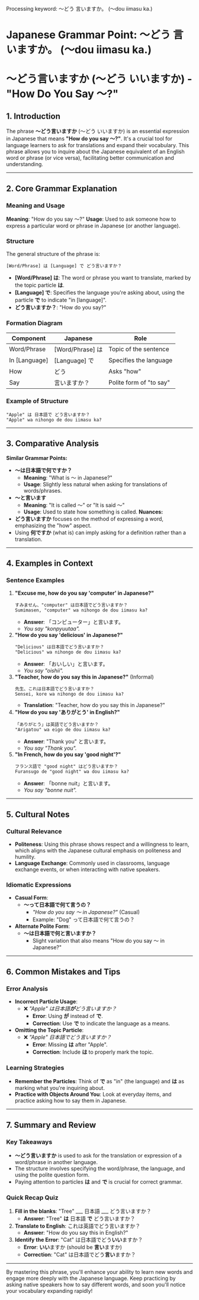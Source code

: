 Processing keyword: ～どう 言いますか。 (〜dou iimasu ka.)
# Japanese Grammar Point: ～どう 言いますか。 (〜dou iimasu ka.)
# ～どう言いますか (〜どう いいますか) - "How Do You Say ～?"
## 1. Introduction
The phrase **～どう言いますか** (〜どう いいますか) is an essential expression in Japanese that means **"How do you say ～?"**. It's a crucial tool for language learners to ask for translations and expand their vocabulary. This phrase allows you to inquire about the Japanese equivalent of an English word or phrase (or vice versa), facilitating better communication and understanding.

---
## 2. Core Grammar Explanation
### Meaning and Usage
**Meaning**: "How do you say ～?"
**Usage**: Used to ask someone how to express a particular word or phrase in Japanese (or another language).
### Structure
The general structure of the phrase is:
```
[Word/Phrase] は [Language] で どう言いますか？
```
- **[Word/Phrase] は**: The word or phrase you want to translate, marked by the topic particle **は**.
- **[Language] で**: Specifies the language you're asking about, using the particle **で** to indicate "in [language]".
- **どう言いますか？**: "How do you say?"
### Formation Diagram
| Component            | Japanese                      | Role                      |
|----------------------|-------------------------------|---------------------------|
| Word/Phrase          | [Word/Phrase] は               | Topic of the sentence     |
| In [Language]        | [Language] で                 | Specifies the language    |
| How                  | どう                           | Asks "how"                |
| Say                  | 言いますか？                   | Polite form of "to say"   |
### Example of Structure
```plaintext
"Apple" は 日本語で どう言いますか？
"Apple" wa nihongo de dou iimasu ka?
```
---
## 3. Comparative Analysis
**Similar Grammar Points:**
- **～は日本語で何ですか？**  
  - **Meaning**: "What is ～ in Japanese?"
  - **Usage**: Slightly less natural when asking for translations of words/phrases.
- **～と言います**  
  - **Meaning**: "It is called ～" or "It is said ～"
  - **Usage**: Used to state how something is called.
**Nuances:**
- **どう言いますか** focuses on the method of expressing a word, emphasizing the "how" aspect.
- Using **何ですか** (what is) can imply asking for a definition rather than a translation.
---
## 4. Examples in Context
### Sentence Examples
1. **"Excuse me, how do you say 'computer' in Japanese?"**
   ```plaintext
   すみません、"computer" は日本語でどう言いますか？
   Sumimasen, "computer" wa nihongo de dou iimasu ka?
   ```
   - **Answer**: 「コンピューター」と言います。
   - *You say "konpyuutaa".*
2. **"How do you say 'delicious' in Japanese?"**
   ```plaintext
   "Delicious" は日本語でどう言いますか？
   "Delicious" wa nihongo de dou iimasu ka?
   ```
   - **Answer**: 「おいしい」と言います。
   - *You say "oishii".*
3. **"Teacher, how do you say this in Japanese?"** (Informal)
   ```plaintext
   先生、これは日本語でどう言いますか？
   Sensei, kore wa nihongo de dou iimasu ka?
   ```
   - **Translation**: "Teacher, how do you say this in Japanese?"
4. **"How do you say 'ありがとう' in English?"**
   ```plaintext
   「ありがとう」は英語でどう言いますか？
   "Arigatou" wa eigo de dou iimasu ka?
   ```
   - **Answer**: "Thank you" と言います。
   - *You say "Thank you".*
5. **"In French, how do you say 'good night'?"**
   ```plaintext
   フランス語で "good night" はどう言いますか？
   Furansugo de "good night" wa dou iimasu ka?
   ```
   - **Answer**: 「bonne nuit」と言います。
   - *You say "bonne nuit".*
---
## 5. Cultural Notes
### Cultural Relevance
- **Politeness**: Using this phrase shows respect and a willingness to learn, which aligns with the Japanese cultural emphasis on politeness and humility.
- **Language Exchange**: Commonly used in classrooms, language exchange events, or when interacting with native speakers.
### Idiomatic Expressions
- **Casual Form**:
  - **～って日本語で何て言うの？**
    - *"How do you say ～ in Japanese?"* (Casual)
    - Example: "Dog" って日本語で何て言うの？
- **Alternate Polite Form**:
  - **～は日本語で何と言いますか？**
    - Slight variation that also means "How do you say ～ in Japanese?"
---
## 6. Common Mistakes and Tips
### Error Analysis
- **Incorrect Particle Usage**:
  - ❌ *"Apple" は日本語**が**どう言いますか？*
    - **Error**: Using **が** instead of **で**.
    - **Correction**: Use **で** to indicate the language as a means.
- **Omitting the Topic Particle**:
  - ❌ *"Apple" 日本語でどう言いますか？*
    - **Error**: Missing **は** after "Apple".
    - **Correction**: Include **は** to properly mark the topic.
### Learning Strategies
- **Remember the Particles**: Think of **で** as "in" (the language) and **は** as marking what you're inquiring about.
- **Practice with Objects Around You**: Look at everyday items, and practice asking how to say them in Japanese.
---
## 7. Summary and Review
### Key Takeaways
- **～どう言いますか** is used to ask for the translation or expression of a word/phrase in another language.
- The structure involves specifying the word/phrase, the language, and using the polite question form.
- Paying attention to particles **は** and **で** is crucial for correct grammar.
### Quick Recap Quiz
1. **Fill in the blanks**: "Tree" ___ 日本語 ___ どう言いますか？
   - **Answer**: "Tree" **は** 日本語 **で** どう言いますか？
2. **Translate to English**: これは英語でどう言いますか？
   - **Answer**: "How do you say this in English?"
3. **Identify the Error**: "Cat" は日本語でどう**いい**ますか？
   - **Error**: **いい**ますか (should be **言い**ますか)
   - **Correction**: "Cat" は日本語でどう**言い**ますか？
---
By mastering this phrase, you'll enhance your ability to learn new words and engage more deeply with the Japanese language. Keep practicing by asking native speakers how to say different words, and soon you'll notice your vocabulary expanding rapidly!
